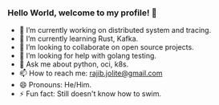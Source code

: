### Hello World, welcome to my profile! 👋

<!--
**rajibmitra/rajibmitra** is a ✨ _special_ ✨ repository because its `README.md` (this file) appears on your GitHub profile.

Here are some ideas to get you started:
-->

- 🔭 I’m currently working on distributed system and tracing.
- 🌱 I’m currently learning Rust, Kafka.
- 👯 I’m looking to collaborate on open source projects. 
- 🤔 I’m looking for help with golang testing. 
- 💬 Ask me about python, oci, k8s.
- 📫 How to reach me: rajib.jolite@gmail.com
- 😄 Pronouns: He/Him. 
- ⚡ Fun fact: Still doesn't know how to swim.

